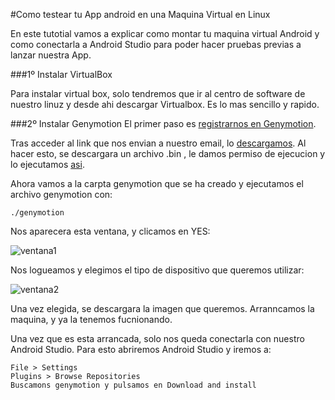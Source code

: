 #Como testear tu App android en una Maquina Virtual en Linux

En este tutotial vamos a explicar como montar tu maquina virtual Android y como conectarla a Android Studio para poder hacer pruebas previas a lanzar nuestra App.

###1º Instalar VirtualBox

Para instalar virtual box, solo tendremos que ir al centro de software de nuestro linuz y desde ahi descargar Virtualbox. Es lo mas sencillo y rapido.

###2º Instalar Genymotion
 El primer paso es [registrarnos en Genymotion](https://www.genymotion.com/#!/auth/account-creation).
 
 Tras acceder al link que nos envian a nuestro email, lo [descargamos](https://www.genymotion.com/#!/download). Al hacer esto, se descargara un archivo .bin , le damos permiso de ejecucion y lo ejecutamos [asi](http://showterm.io/81fc6d57e822570542781).
 
Ahora vamos a la carpta genymotion que se ha creado y ejecutamos el archivo genymotion  con:

	./genymotion
    
Nos aparecera esta ventana, y clicamos en YES:

![ventana1](https://github.com/IV-2014/VirtualBoard/blob/master/Images/tutoVM1.png)

Nos logueamos y elegimos el tipo de dispositivo que queremos utilizar:

![ventana2](https://github.com/IV-2014/VirtualBoard/blob/master/Images/tutoVM2.png)

Una vez elegida, se descargara la imagen que queremos. Arranncamos la maquina, y ya la tenemos fucnionando.

Una vez que es esta arrancada, solo nos queda conectarla con nuestro Android Studio. Para esto abriremos Android Studio y iremos a:

	File > Settings
    Plugins > Browse Repositories
    Buscamons genymotion y pulsamos en Download and install 

